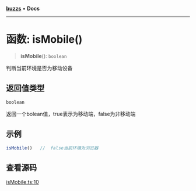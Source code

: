 [**buzzs**](../README.md) • **Docs**

***

# 函数: isMobile()

> **isMobile**(): `boolean`

判断当前环境是否为移动设备

## 返回值类型

`boolean`

返回一个bolean值，true表示为移动端，false为非移动端

## 示例

```ts
isMobile()   //  false当前环境为浏览器
```

## 查看源码

[isMobile.ts:10](https://github.com/Leexiaop/buzz/blob/ce6fbdf635a835ca8964edab94e7a1d4581157cf/src/isMobile.ts#L10)
